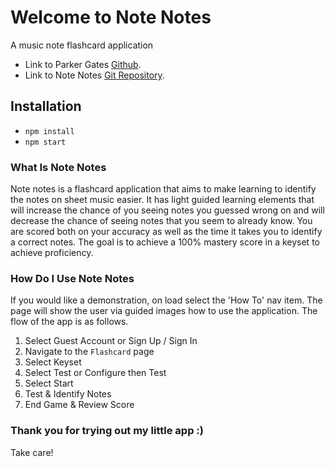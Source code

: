 # Welcome to Note Notes

A music note flashcard application

- Link to Parker Gates [Github](https://github.com/ParkerGates/).
- Link to Note Notes [Git Repository](https://github.com/ParkerGates/REACT-Note-Notes).

## Installation

- `npm install`
- `npm start`

### What Is Note Notes
Note notes is a flashcard application that aims to make learning to identify the notes on sheet music easier. It has light guided learning elements that will increase the chance of you seeing notes you guessed wrong on and will decrease the chance of seeing notes that you seem to already know. You are scored both on your accuracy as well as the time it takes you to identify a correct notes. The goal is to achieve a 100% mastery score in a keyset to achieve proficiency.

### How Do I Use Note Notes
If you would like a demonstration, on load select the 'How To' nav item. The page will show the user via guided images how to use the application. The flow of the app is as follows.

1. Select Guest Account or Sign Up / Sign In
2. Navigate to the `Flashcard` page
3. Select Keyset
4. Select Test or Configure then Test
5. Select Start
6. Test & Identify Notes
7. End Game & Review Score


### Thank you for trying out my little app :)
Take care!
